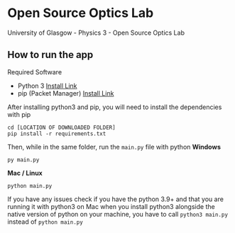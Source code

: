 # Open Source Optics Lab
 University of Glasgow - Physics 3 - Open Source Optics Lab
## How to run the app

Required Software
- Python 3 [Install Link](https://www.python.org/downloads/)
- pip (Packet Manager) [Install Link](https://pip.pypa.io/en/stable/reference/pip_install/)

After installing python3 and pip, you will need to install the dependencies with pip
```
cd [LOCATION OF DOWNLOADED FOLDER]
pip install -r requirements.txt
```
Then, while in the same folder, run the `main.py` file with python
**Windows**
```
py main.py
```
**Mac / Linux**
```
python main.py
```

If you have any issues check if you have the python 3.9+ and that you are running it with python3
on Mac when you install python3 alongside the native version of python on your machine, 
you have to call `python3 main.py` instead of `python main.py`
